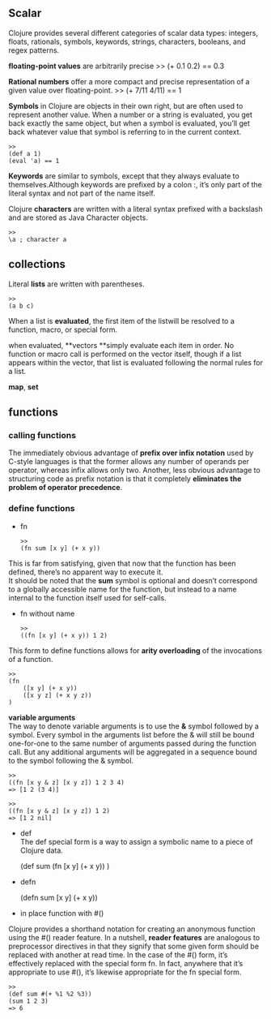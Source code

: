 ## Scalar

Clojure provides several different categories of scalar data types: integers,
floats, rationals, symbols, keywords, strings, characters, booleans, and regex
patterns.

**floating-point values** are arbitrarily precise
    >>
        (+ 0.1 0.2) == 0.3

**Rational numbers** offer a more compact and precise representation of a given
value over floating-point.
    >>
        (+ 7/11 4/11) == 1

**Symbols** in Clojure are objects in their own right, but are often used to
represent another value. When a number or a string is evaluated, you get back
exactly the same object, but when a symbol is evaluated, you’ll get back
whatever value that symbol is referring to in the current context.

    >>
    (def a 1)
    (eval 'a) == 1

**Keywords** are similar to symbols, except that they always evaluate to
themselves.Although keywords are prefixed by a colon :, it’s only part of the
literal syntax and not part of the name itself. 

Clojure **characters** are written with a literal syntax prefixed with
a backslash and are stored as Java Character objects.

    >>
    \a ; character a

## collections

Literal **lists** are written with parentheses.

    >>
    (a b c)

When a list is **evaluated**, the first item of the listwill be resolved to
a function, macro, or special form.

when evaluated, **vectors **simply evaluate each item in order. No function or
macro call is performed on the vector itself, though if a list appears within
the vector, that list is evaluated following the normal rules for a list.

**map**, **set**

## functions

### calling functions  
 The immediately obvious advantage of **prefix over infix notation** used by
C-style languages is that the former allows any number of operands per operator,
whereas infix allows only two. Another, less obvious advantage to structuring
code as prefix notation is that it completely **eliminates the problem of
operator precedence**. 

### define functions

+   fn

        >>
        (fn sum [x y] (+ x y))

This is far from satisfying, given that now that the function has been defined,
there’s no apparent way to execute it.     
It should be noted that the **sum** symbol is optional and doesn’t correspond to
a globally accessible name for the function, but instead to a name internal to
the function itself used for self-calls. 

+   fn without name   
        
        >>
        ((fn [x y] (+ x y)) 1 2)
        
This form to define functions allows for **arity overloading** of the
invocations of a function.

    >>
    (fn 
        ([x y] (+ x y))
        ([x y z] (+ x y z))
    )
**variable arguments**  
The way to denote variable arguments is to use the **&** symbol followed by
a symbol. Every symbol in the arguments list before the & will still be bound
one-for-one to the same number of arguments passed during the function call. But
any additional arguments will be aggregated in a sequence bound to the symbol
following the & symbol.
    
    >>
    ((fn [x y & z] [x y z]) 1 2 3 4)
    => [1 2 (3 4)]
    
    >>
    ((fn [x y & z] [x y z]) 1 2)
    => [1 2 nil]

+   def   
The def special form is a way to assign a symbolic name to a piece of Clojure
data.

    >>
    (def sum 
        (fn [x y] (+ x y))
    )

+   defn   

    >>
    (defn sum [x y] (+ x y))

+   in place function with #()

Clojure provides a shorthand notation for creating an anonymous function using
the #() reader feature. In a nutshell, **reader features** are analogous to
preprocessor directives in that they signify that some given form should be
replaced with another at read time. In the case of the #() form, it’s
effectively replaced with the special form fn. In fact, anywhere that it’s
appropriate to use #(), it’s likewise appropriate for the fn special form.

    >>
    (def sum #(+ %1 %2 %3))
    (sum 1 2 3) 
    => 6
